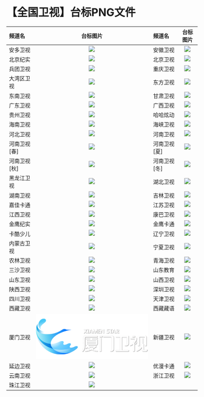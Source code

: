 # 【全国卫视】台标PNG文件
|频道名|台标图片|频道名|台标图片|
|:---|:---:|:---|:---:|
|安多卫视|<img src="https://raw.githubusercontent.com/samkolau/TVLOGO/main/logo/CN/安多卫视.png">|安徽卫视|<img src="https://raw.githubusercontent.com/samkolau/TVLOGO/main/logo/CN/安徽卫视.png">|
|北京纪实|<img src="https://raw.githubusercontent.com/samkolau/TVLOGO/main/logo/CN/北京纪实.png">|北京卫视|<img src="https://raw.githubusercontent.com/samkolau/TVLOGO/main/logo/CN/北京卫视.png">|
|兵团卫视|<img src="https://raw.githubusercontent.com/samkolau/TVLOGO/main/logo/CN/兵团卫视.png">|重庆卫视|<img src="https://raw.githubusercontent.com/samkolau/TVLOGO/main/logo/CN/重庆卫视.png">|
|大湾区卫视|<img src="https://raw.githubusercontent.com/samkolau/TVLOGO/main/logo/CN/大湾区卫视.png">|东方卫视|<img src="https://raw.githubusercontent.com/samkolau/TVLOGO/main/logo/CN/东方卫视.png">|
|东南卫视|<img src="https://raw.githubusercontent.com/samkolau/TVLOGO/main/logo/CN/东南卫视.png">|甘肃卫视|<img src="https://raw.githubusercontent.com/samkolau/TVLOGO/main/logo/CN/甘肃卫视.png">|
|广东卫视|<img src="https://raw.githubusercontent.com/samkolau/TVLOGO/main/logo/CN/广东卫视.png">|广西卫视|<img src="https://raw.githubusercontent.com/samkolau/TVLOGO/main/logo/CN/广西卫视.png">|
|贵州卫视|<img src="https://raw.githubusercontent.com/samkolau/TVLOGO/main/logo/CN/贵州卫视.png">|哈哈炫动|<img src="https://raw.githubusercontent.com/samkolau/TVLOGO/main/logo/CN/哈哈炫动.png">|
|海南卫视|<img src="https://raw.githubusercontent.com/samkolau/TVLOGO/main/logo/CN/海南卫视.png">|海峡卫视|<img src="https://raw.githubusercontent.com/samkolau/TVLOGO/main/logo/CN/海峡卫视.png">|
|河北卫视|<img src="https://raw.githubusercontent.com/samkolau/TVLOGO/main/logo/CN/河北卫视.png">|河南卫视|<img src="https://raw.githubusercontent.com/samkolau/TVLOGO/main/logo/CN/河南卫视.png">|
|河南卫视[春]|<img src="https://raw.githubusercontent.com/samkolau/TVLOGO/main/logo/CN/河南卫视[春].png">|河南卫视[夏]|<img src="https://raw.githubusercontent.com/samkolau/TVLOGO/main/logo/CN/河南卫视[夏].png">|
|河南卫视[秋]|<img src="https://raw.githubusercontent.com/samkolau/TVLOGO/main/logo/CN/河南卫视[秋].png">|河南卫视[冬]|<img src="https://raw.githubusercontent.com/samkolau/TVLOGO/main/logo/CN/河南卫视[冬].png">|
|黑龙江卫视|<img src="https://raw.githubusercontent.com/samkolau/TVLOGO/main/logo/CN/黑龙江卫视.png">|湖北卫视|<img src="https://raw.githubusercontent.com/samkolau/TVLOGO/main/logo/CN/湖北卫视.png">|
|湖南卫视|<img src="https://raw.githubusercontent.com/samkolau/TVLOGO/main/logo/CN/湖南卫视.png">|吉林卫视|<img src="https://raw.githubusercontent.com/samkolau/TVLOGO/main/logo/CN/吉林卫视.png">|
|嘉佳卡通|<img src="https://raw.githubusercontent.com/samkolau/TVLOGO/main/logo/CN/嘉佳卡通.png">|江苏卫视|<img src="https://raw.githubusercontent.com/samkolau/TVLOGO/main/logo/CN/江苏卫视.png">|
|江西卫视|<img src="https://raw.githubusercontent.com/samkolau/TVLOGO/main/logo/CN/江西卫视.png">|康巴卫视|<img src="https://raw.githubusercontent.com/samkolau/TVLOGO/main/logo/CN/康巴卫视.png">|
|金鹰纪实|<img src="https://raw.githubusercontent.com/samkolau/TVLOGO/main/logo/CN/金鹰纪实.png">|金鹰卡通|<img src="https://raw.githubusercontent.com/samkolau/TVLOGO/main/logo/CN/金鹰卡通.png">|
|卡酷少儿|<img src="https://raw.githubusercontent.com/samkolau/TVLOGO/main/logo/CN/卡酷少儿.png">|辽宁卫视|<img src="https://raw.githubusercontent.com/samkolau/TVLOGO/main/logo/CN/辽宁卫视.png">|
|内蒙古卫视|<img src="https://raw.githubusercontent.com/samkolau/TVLOGO/main/logo/CN/内蒙古卫视.png">|宁夏卫视|<img src="https://raw.githubusercontent.com/samkolau/TVLOGO/main/logo/CN/宁夏卫视.png">|
|农林卫视|<img src="https://raw.githubusercontent.com/samkolau/TVLOGO/main/logo/CN/农林卫视.png">|青海卫视|<img src="https://raw.githubusercontent.com/samkolau/TVLOGO/main/logo/CN/青海卫视.png">|
|三沙卫视|<img src="https://raw.githubusercontent.com/samkolau/TVLOGO/main/logo/CN/三沙卫视.png">|山东教育|<img src="https://raw.githubusercontent.com/samkolau/TVLOGO/main/logo/CN/山东教育.png">|
|山东卫视|<img src="https://raw.githubusercontent.com/samkolau/TVLOGO/main/logo/CN/山东卫视.png">|山西卫视|<img src="https://raw.githubusercontent.com/samkolau/TVLOGO/main/logo/CN/山西卫视.png">|
|陕西卫视|<img src="https://raw.githubusercontent.com/samkolau/TVLOGO/main/logo/CN/陕西卫视.png">|深圳卫视|<img src="https://raw.githubusercontent.com/samkolau/TVLOGO/main/logo/CN/深圳卫视.png">|
|四川卫视|<img src="https://raw.githubusercontent.com/samkolau/TVLOGO/main/logo/CN/四川卫视.png">|天津卫视|<img src="https://raw.githubusercontent.com/samkolau/TVLOGO/main/logo/CN/天津卫视.png">|
|西藏卫视|<img src="https://raw.githubusercontent.com/samkolau/TVLOGO/main/logo/CN/西藏卫视.png">|西藏藏语|<img src="https://raw.githubusercontent.com/samkolau/TVLOGO/main/logo/CN/西藏藏语.png">|
|厦门卫视|<img src="https://raw.githubusercontent.com/samkolau/TVLOGO/main/logo/CN/厦门卫视.png">|新疆卫视|<img src="https://raw.githubusercontent.com/samkolau/TVLOGO/main/logo/CN/新疆卫视.png">|
|延边卫视|<img src="https://raw.githubusercontent.com/samkolau/TVLOGO/main/logo/CN/延边卫视.png">|优漫卡通|<img src="https://raw.githubusercontent.com/samkolau/TVLOGO/main/logo/CN/优漫卡通.png">|
|云南卫视|<img src="https://raw.githubusercontent.com/samkolau/TVLOGO/main/logo/CN/云南卫视.png">|浙江卫视|<img src="https://raw.githubusercontent.com/samkolau/TVLOGO/main/logo/CN/浙江卫视.png">|
|珠江卫视|<img src="https://raw.githubusercontent.com/samkolau/TVLOGO/main/logo/CN/珠江卫视.png">|
